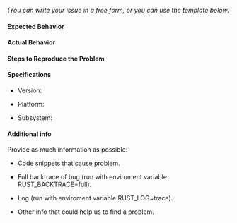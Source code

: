 *(You can write your issue in a free form,
    or you can use the template below)*

#### Expected Behavior

#### Actual Behavior

#### Steps to Reproduce the Problem

#### Specifications

- Version:

- Platform:

- Subsystem:

#### Additional info

Provide as much information as possible:

- Code snippets that cause problem.

- Full backtrace of bug (run with enviroment variable RUST_BACKTRACE=full).

- Log (run with enviroment variable RUST_LOG=trace).

- Other info that could help us to find a problem.